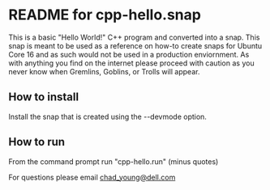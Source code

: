 [//]: # (Created on: August 17, 2017)
[//]: # (Author: Chad Young)
[//]: # (Contact: chad.young@dell.com)


# README for cpp-hello.snap
This is a basic "Hello World!" C++ program and converted into a snap. This snap
is meant to be used as a reference on how-to create snaps for Ubuntu Core 16
and as such would not be used in a production enviornment. As with anything you
find on the internet please proceed with caution as you never know when
Gremlins, Goblins, or Trolls will appear.  

## How to install
Install the snap that is created using the --devmode option.  

## How to run
From the command prompt run "cpp-hello.run" (minus quotes)  
  
For questions please email <chad_young@dell.com>
